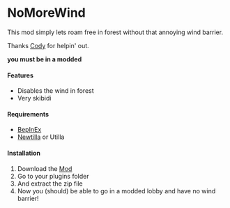 # **NoMoreWind**
This mod simply lets roam free in forest without that annoying wind barrier.

Thanks [Cody](<https://github.com/ArtificialGorillas>) for helpin' out.

**you must be in a modded**

#### **Features**
- Disables the wind in forest
- Very skibidi

#### **Requirements**
 - [BepInEx](<https://github.com/BepInEx/BepInEx/releases/latest>)
 - [Newtilla](<https://github.com/Loafiat/Newtilla/releases/latest>) or Utilla


#### **Installation**
1. Download the [Mod](https://github.com/defaultuser0-nerd/NoMoreWind/releases/latest)
2. Go to your plugins folder
3. And extract the zip file
4. Now you (should) be able to go in a modded lobby and have no wind barrier!

